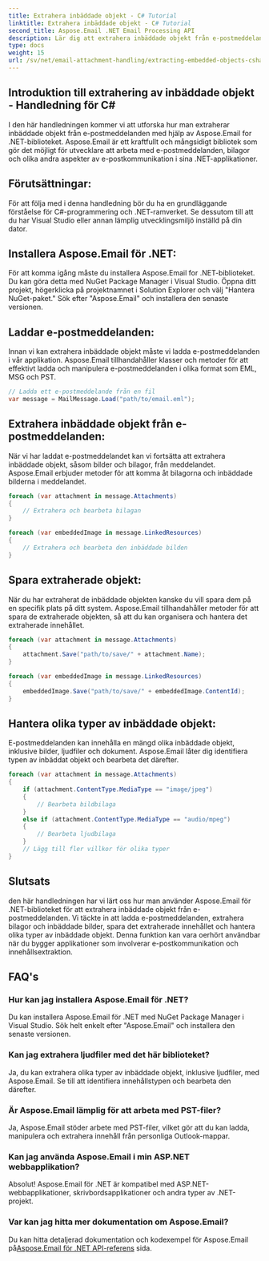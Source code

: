 ```yaml
---
title: Extrahera inbäddade objekt - C# Tutorial
linktitle: Extrahera inbäddade objekt - C# Tutorial
second_title: Aspose.Email .NET Email Processing API
description: Lär dig att extrahera inbäddade objekt från e-postmeddelanden med Aspose.Email för .NET. Steg-för-steg guide med kodexempel.
type: docs
weight: 15
url: /sv/net/email-attachment-handling/extracting-embedded-objects-csharp-tutorial/
---
```


## Introduktion till extrahering av inbäddade objekt - Handledning för C#

I den här handledningen kommer vi att utforska hur man extraherar inbäddade objekt från e-postmeddelanden med hjälp av Aspose.Email for .NET-biblioteket. Aspose.Email är ett kraftfullt och mångsidigt bibliotek som gör det möjligt för utvecklare att arbeta med e-postmeddelanden, bilagor och olika andra aspekter av e-postkommunikation i sina .NET-applikationer.

## Förutsättningar:

För att följa med i denna handledning bör du ha en grundläggande förståelse för C#-programmering och .NET-ramverket. Se dessutom till att du har Visual Studio eller annan lämplig utvecklingsmiljö inställd på din dator.

## Installera Aspose.Email för .NET:

För att komma igång måste du installera Aspose.Email for .NET-biblioteket. Du kan göra detta med NuGet Package Manager i Visual Studio. Öppna ditt projekt, högerklicka på projektnamnet i Solution Explorer och välj "Hantera NuGet-paket." Sök efter "Aspose.Email" och installera den senaste versionen.

## Laddar e-postmeddelanden:

Innan vi kan extrahera inbäddade objekt måste vi ladda e-postmeddelanden i vår applikation. Aspose.Email tillhandahåller klasser och metoder för att effektivt ladda och manipulera e-postmeddelanden i olika format som EML, MSG och PST.

```csharp
// Ladda ett e-postmeddelande från en fil
var message = MailMessage.Load("path/to/email.eml");
```

## Extrahera inbäddade objekt från e-postmeddelanden:

När vi har laddat e-postmeddelandet kan vi fortsätta att extrahera inbäddade objekt, såsom bilder och bilagor, från meddelandet. Aspose.Email erbjuder metoder för att komma åt bilagorna och inbäddade bilderna i meddelandet.

```csharp
foreach (var attachment in message.Attachments)
{
    // Extrahera och bearbeta bilagan
}

foreach (var embeddedImage in message.LinkedResources)
{
    // Extrahera och bearbeta den inbäddade bilden
}
```

## Spara extraherade objekt:

När du har extraherat de inbäddade objekten kanske du vill spara dem på en specifik plats på ditt system. Aspose.Email tillhandahåller metoder för att spara de extraherade objekten, så att du kan organisera och hantera det extraherade innehållet.

```csharp
foreach (var attachment in message.Attachments)
{
    attachment.Save("path/to/save/" + attachment.Name);
}

foreach (var embeddedImage in message.LinkedResources)
{
    embeddedImage.Save("path/to/save/" + embeddedImage.ContentId);
}
```

## Hantera olika typer av inbäddade objekt:

E-postmeddelanden kan innehålla en mängd olika inbäddade objekt, inklusive bilder, ljudfiler och dokument. Aspose.Email låter dig identifiera typen av inbäddat objekt och bearbeta det därefter.

```csharp
foreach (var attachment in message.Attachments)
{
    if (attachment.ContentType.MediaType == "image/jpeg")
    {
        // Bearbeta bildbilaga
    }
    else if (attachment.ContentType.MediaType == "audio/mpeg")
    {
        // Bearbeta ljudbilaga
    }
    // Lägg till fler villkor för olika typer
}
```

## Slutsats

den här handledningen har vi lärt oss hur man använder Aspose.Email för .NET-biblioteket för att extrahera inbäddade objekt från e-postmeddelanden. Vi täckte in att ladda e-postmeddelanden, extrahera bilagor och inbäddade bilder, spara det extraherade innehållet och hantera olika typer av inbäddade objekt. Denna funktion kan vara oerhört användbar när du bygger applikationer som involverar e-postkommunikation och innehållsextraktion.

## FAQ's

### Hur kan jag installera Aspose.Email för .NET?

Du kan installera Aspose.Email för .NET med NuGet Package Manager i Visual Studio. Sök helt enkelt efter "Aspose.Email" och installera den senaste versionen.

### Kan jag extrahera ljudfiler med det här biblioteket?

Ja, du kan extrahera olika typer av inbäddade objekt, inklusive ljudfiler, med Aspose.Email. Se till att identifiera innehållstypen och bearbeta den därefter.

### Är Aspose.Email lämplig för att arbeta med PST-filer?

Ja, Aspose.Email stöder arbete med PST-filer, vilket gör att du kan ladda, manipulera och extrahera innehåll från personliga Outlook-mappar.

### Kan jag använda Aspose.Email i min ASP.NET webbapplikation?

Absolut! Aspose.Email för .NET är kompatibel med ASP.NET-webbapplikationer, skrivbordsapplikationer och andra typer av .NET-projekt.

### Var kan jag hitta mer dokumentation om Aspose.Email?

 Du kan hitta detaljerad dokumentation och kodexempel för Aspose.Email på[Aspose.Email för .NET API-referens](https://reference.aspose.com/email/net/) sida.